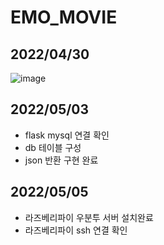 # EMO_MOVIE

## 2022/04/30
![image](https://user-images.githubusercontent.com/80192345/166092147-a4e7fe1c-ab6d-4c63-bdf5-8b3bbb0dc72d.png)

## 2022/05/03
- flask mysql 연결 확인 
- db 테이블 구성 
- json 반환 구현 완료

## 2022/05/05
- 라즈베리파이 우분투 서버 설치완료
- 라즈베리파이 ssh 연결 확인
